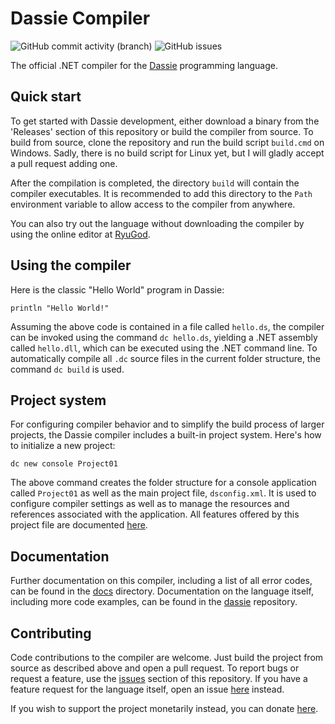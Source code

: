 # Dassie Compiler
<img alt="GitHub commit activity (branch)" src="https://img.shields.io/github/commit-activity/m/loschsoftware/dc"> <img alt="GitHub issues" src="https://img.shields.io/github/issues/loschsoftware/dc">

The official .NET compiler for the [Dassie](https://github.com/loschsoftware/dassie) programming language.

## Quick start
To get started with Dassie development, either download a binary from the 'Releases' section of this repository or build the compiler from source. To build from source, clone the repository and run the build script ``build.cmd`` on Windows. Sadly, there is no build script for Linux yet, but I will gladly accept a pull request adding one.

After the compilation is completed, the directory ``build`` will contain the compiler executables. It is recommended to add this directory to the ``Path`` environment variable to allow access to the compiler from anywhere.

You can also try out the language without downloading the compiler by using the online editor at [RyuGod](https://ryugod.com/pages/ide/dassie).

## Using the compiler
Here is the classic "Hello World" program in Dassie:
````dassie
println "Hello World!"
````
Assuming the above code is contained in a file called ``hello.ds``, the compiler can be invoked using the command ``dc hello.ds``, yielding a .NET assembly called ``hello.dll``, which can be executed using the .NET command line. To automatically compile all ``.dc`` source files in the current folder structure, the command ``dc build`` is used.

## Project system
For configuring compiler behavior and to simplify the build process of larger projects, the Dassie compiler includes a built-in project system. Here's how to initialize a new project:
````
dc new console Project01
````
The above command creates the folder structure for a console application called ``Project01`` as well as the main project file, ``dsconfig.xml``. It is used to configure compiler settings as well as to manage the resources and references associated with the application. All features offered by this project file are documented [here](https://github.com/loschsoftware/dc/blob/main/docs/Projects.md).

## Documentation
Further documentation on this compiler, including a list of all error codes, can be found in the [docs](https://github.com/loschsoftware/dc/blob/main/docs) directory. Documentation on the language itself, including more code examples, can be found in the [dassie](https://github.com/loschsoftware/dassie) repository.

## Contributing
Code contributions to the compiler are welcome. Just build the project from source as described above and open a pull request. To report bugs or request a feature, use the [issues](https://github.com/loschsoftware/dc/issues) section of this repository. If you have a feature request for the language itself, open an issue [here](https://github.com/loschsoftware/dassie/issues) instead.

If you wish to support the project monetarily instead, you can donate [here](https://www.paypal.com/donate/?hosted_button_id=R6XM6EX8WU9RN).
